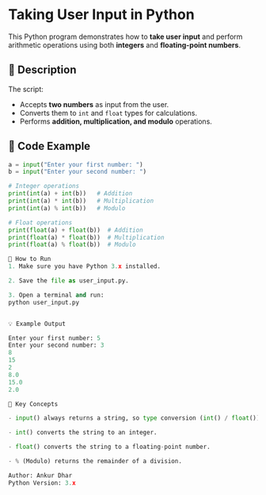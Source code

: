 # Taking User Input in Python

This Python program demonstrates how to **take user input** and perform arithmetic operations using both **integers** and **floating-point numbers**.

## 📜 Description
The script:
- Accepts **two numbers** as input from the user.
- Converts them to `int` and `float` types for calculations.
- Performs **addition, multiplication, and modulo** operations.

## 🧩 Code Example
```python
a = input("Enter your first number: ")
b = input("Enter your second number: ")

# Integer operations
print(int(a) + int(b))   # Addition
print(int(a) * int(b))   # Multiplication
print(int(a) % int(b))   # Modulo

# Float operations
print(float(a) + float(b))  # Addition
print(float(a) * float(b))  # Multiplication
print(float(a) % float(b))  # Modulo

🚀 How to Run
1. Make sure you have Python 3.x installed.

2. Save the file as user_input.py.

3. Open a terminal and run:
python user_input.py


💡 Example Output

Enter your first number: 5
Enter your second number: 3
8
15
2
8.0
15.0
2.0

📌 Key Concepts

- input() always returns a string, so type conversion (int() / float()) is needed for numeric operations.

- int() converts the string to an integer.

- float() converts the string to a floating-point number.

- % (Modulo) returns the remainder of a division.

Author: Ankur Dhar
Python Version: 3.x


